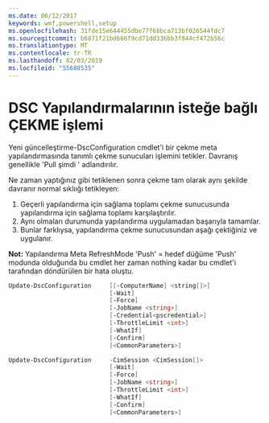 ```yaml
---
ms.date: 06/12/2017
keywords: wmf,powershell,setup
ms.openlocfilehash: 31fde15e644455dbe77f68bca713bf026544fdc7
ms.sourcegitcommit: b6871f21bd666f9cd71dd336bb3f844cf472b56c
ms.translationtype: MT
ms.contentlocale: tr-TR
ms.lasthandoff: 02/03/2019
ms.locfileid: "55688535"
---
```

# <a name="on-demand-pull-of-dsc-configurations"></a>DSC Yapılandırmalarının isteğe bağlı ÇEKME işlemi

Yeni güncelleştirme-DscConfiguration cmdlet'i bir çekme meta yapılandırmasında tanımlı çekme sunucuları işlemini tetikler. Davranış genellikle 'Pull şimdi ' adlandırılır.


Ne zaman yaptığınız gibi tetiklenen sonra çekme tam olarak aynı şekilde davranır normal sıklıığı tetikleyen:

1. Geçerli yapılandırma için sağlama toplamı çekme sunucusunda yapılandırma için sağlama toplamı karşılaştırılır.
2. Aynı olmaları durumunda yapılandırma uygulamadan başarıyla tamamlar.
3. Bunlar farklıysa, yapılandırma çekme sunucusundan aşağı çektiğiniz ve uygulanır.

**Not:** Yapılandırma Meta RefreshMode 'Push' = hedef düğüme 'Push' modunda olduğunda bu cmdlet her zaman nothing kadar bu cmdlet'i tarafından döndürülen bir hata oluştu.

```powershell
Update-DscConfiguration     [[-ComputerName] <string[]>]
                            [-Wait]
                            [-Force]
                            [-JobName <string>]
                            [-Credential<pscredential>]
                            [-ThrottleLimit <int>]
                            [-WhatIf]
                            [-Confirm]
                            [<CommonParameters>]

Update-DscConfiguration     -CimSession <CimSession[]>
                            [-Wait]
                            [-Force]
                            [-JobName <string>]
                            [-ThrottleLimit <int>]
                            [-WhatIf]
                            [-Confirm]
                            [<CommonParameters>]
```
